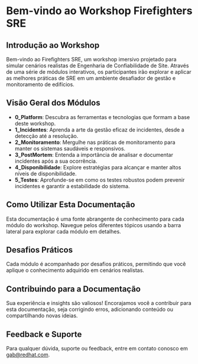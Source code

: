 # Bem-vindo ao Workshop Firefighters SRE

## Introdução ao Workshop
Bem-vindo ao Firefighters SRE, um workshop imersivo projetado para simular cenários realistas de Engenharia de Confiabilidade de Site. Através de uma série de módulos interativos, os participantes irão explorar e aplicar as melhores práticas de SRE em um ambiente desafiador de gestão e monitoramento de edifícios.

## Visão Geral dos Módulos
- **0_Platform**: Descubra as ferramentas e tecnologias que formam a base deste workshop.
- **1_Incidentes**: Aprenda a arte da gestão eficaz de incidentes, desde a detecção até a resolução.
- **2_Monitoramento**: Mergulhe nas práticas de monitoramento para manter os sistemas saudáveis e responsivos.
- **3_PostMortem**: Entenda a importância de analisar e documentar incidentes após a sua ocorrência.
- **4_Disponibilidade**: Explore estratégias para alcançar e manter altos níveis de disponibilidade.
- **5_Testes**: Aprofunde-se em como os testes robustos podem prevenir incidentes e garantir a estabilidade do sistema.

## Como Utilizar Esta Documentação
Esta documentação é uma fonte abrangente de conhecimento para cada módulo do workshop. Navegue pelos diferentes tópicos usando a barra lateral para explorar cada módulo em detalhes.

## Desafios Práticos
Cada módulo é acompanhado por desafios práticos, permitindo que você aplique o conhecimento adquirido em cenários realistas.

## Contribuindo para a Documentação
Sua experiência e insights são valiosos! Encorajamos você a contribuir para esta documentação, seja corrigindo erros, adicionando conteúdo ou compartilhando novas ideias.

## Feedback e Suporte
Para qualquer dúvida, suporte ou feedback, entre em contato conosco em gab@redhat.com.
